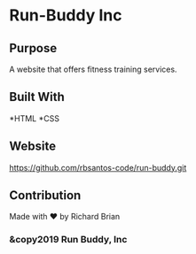 # Run-Buddy Inc

## Purpose
A website that offers fitness training services.

## Built With 
*HTML
*CSS

## Website
https://github.com/rbsantos-code/run-buddy.git

## Contribution
Made with ♥️ by Richard Brian


### &copy2019 Run Buddy, Inc
